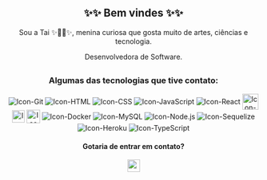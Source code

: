 <!--
**taicout6/taicout6** is a ✨ _special_ ✨ repository because its `README.md` (this file) appears on your GitHub profile.
-->

<div align="center">
  <h2>✨✨ Bem vindes ✨✨</h2>
  
  <p>Sou a Tai ✨🏳️‍⚧️✨, menina curiosa que gosta muito de artes, ciências e tecnologia.</p>
  
  Desenvolvedora de Software.

  ##
  <!-- <br> -->
  
 <!--
  <a href="https://github.com/taicout6">
    <img height="160em" src="https://github-readme-stats.vercel.app/api?username=taicout6&show_icons=true&theme=github_dark&include_all_commits=true&count_private=true"/>
    <img height="160em" src="https://github-readme-stats.vercel.app/api/top-langs/?username=taicout6&layout=compact&langs_count=7&theme=github_dark"/>
</div>
-->
  
  <!-- ## -->

<div align="center" style="display: inline_block">
  <h3>Algumas das tecnologias que tive contato:</h3>
    <img align="center" alt="Icon-Git" src="https://icongr.am/devicon/git-original.svg?size=27&color=currentColor">
    <img align="center" alt="Icon-HTML" src="https://icongr.am/devicon/html5-original.svg?size=27&color=currentColor">
    <img align="center" alt="Icon-CSS" src="https://icongr.am/devicon/css3-original.svg?size=27&color=currentColor">
    <img align="center" alt="Icon-JavaScript" src="https://icongr.am/devicon/javascript-original.svg?size=27&color=currentColor">
    <img align="center" alt="Icon-React" src="https://icongr.am/devicon/react-original.svg?size=27&color=currentColor">
    <img align="center" alt="Icon-Redux" height="32" src="https://redux.js.org/img/redux.svg">
    <img align="center" alt="Icon-Jest" height="25" src="https://user-images.githubusercontent.com/85764731/154803983-010a6f92-0d75-4351-a453-4ecdfa8d0da7.png">
    <img align="center" alt="Icon-Chai" height="27" src="https://www.chaijs.com/img/chai-logo-small.png">
    <img align="center" alt="Icon-Docker" src="https://icongr.am/devicon/docker-original.svg?size=27&color=currentColor">
    <img align="center" alt="Icon-MySQL" src="https://icongr.am/devicon/mysql-original.svg?size=27&color=currentColor">
    <img align="center" alt="Icon-Node.js" src="https://icongr.am/devicon/nodejs-original.svg?size=27&color=currentColor">
    <img align="center" alt="Icon-Sequelize" src="https://icongr.am/devicon/sequelize-original.svg?size=27&color=currentColor">
    <img align="center" alt="Icon-Heroku" src="https://icongr.am/devicon/heroku-original.svg?size=27&color=currentColor">
    <img align="center" alt="Icon-TypeScript" src="https://icongr.am/devicon/typescript-original.svg?size=27&color=currentColor">
  <h4>Gotaria de entrar em contato?</h4>

<!-- [LinkedIn](https://www.linkedin.com/in/taina-coutinho/) -->
  <a href="https://www.linkedin.com/in/taina-coutinho/"><img height="25" src="https://img.shields.io/badge/-LinkedIn-%230077B5?style=for-the-badge&logo=linkedin&logoColor=white" target="_blank"></a>
</div>

